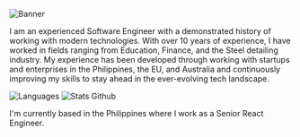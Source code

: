 ![Banner](https://placehold.co/1004x591/f1f1f1/5495f1?text=Francis+Lamayo&font=montserrat)

I am an experienced Software Engineer with a demonstrated history of working with modern technologies. With over 10 years of experience, I have worked in fields ranging from Education, Finance, and the Steel detailing industry. My experience has been developed through working with startups and enterprises in the Philippines, the EU, and Australia and continuously improving my skills to stay ahead in the ever-evolving tech landscape.

![Languages](https://github-readme-stats.vercel.app/api/top-langs/?username=danswater&hide=html)
![Stats Github](https://github-readme-stats.vercel.app/api?username=danswater&show_icons=true&line_height=40&count_private=true&rank_icon=github)

I'm currently based in the Philippines where I work as a Senior React Engineer.

